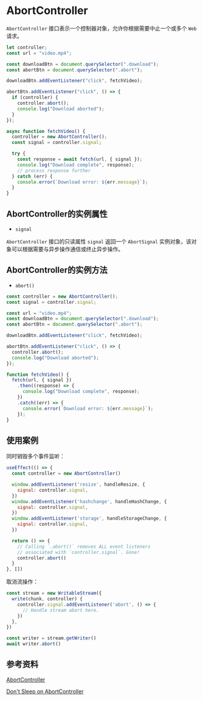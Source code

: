 # AbortController

`AbortController` 接口表示一个控制器对象，允许你根据需要中止一个或多个 `Web` 请求。

```js
let controller;
const url = "video.mp4";

const downloadBtn = document.querySelector(".download");
const abortBtn = document.querySelector(".abort");

downloadBtn.addEventListener("click", fetchVideo);

abortBtn.addEventListener("click", () => {
  if (controller) {
    controller.abort();
    console.log("Download aborted");
  }
});

async function fetchVideo() {
  controller = new AbortController();
  const signal = controller.signal;

  try {
    const response = await fetch(url, { signal });
    console.log("Download complete", response);
    // process response further
  } catch (err) {
    console.error(`Download error: ${err.message}`);
  }
}
```

## AbortController的实例属性

- `signal`
  
`AbortController` 接口的只读属性 `signal` 返回一个 `AbortSignal` 实例对象，该对象可以根据需要与异步操作通信或终止异步操作。

## AbortController的实例方法

- `abort()`

```js
const controller = new AbortController();
const signal = controller.signal;

const url = "video.mp4";
const downloadBtn = document.querySelector(".download");
const abortBtn = document.querySelector(".abort");

downloadBtn.addEventListener("click", fetchVideo);

abortBtn.addEventListener("click", () => {
  controller.abort();
  console.log("Download aborted");
});

function fetchVideo() {
  fetch(url, { signal })
    .then((response) => {
      console.log("Download complete", response);
    })
    .catch((err) => {
      console.error(`Download error: ${err.message}`);
    });
}
```

## 使用案例

同时销毁多个事件监听：

```js
useEffect(() => {
  const controller = new AbortController()

  window.addEventListener('resize', handleResize, {
    signal: controller.signal,
  })
  window.addEventListener('hashchange', handleHashChange, {
    signal: controller.signal,
  })
  window.addEventListener('storage', handleStorageChange, {
    signal: controller.signal,
  })

  return () => {
    // Calling `.abort()` removes ALL event listeners
    // associated with `controller.signal`. Gone!
    controller.abort()
  }
}, [])
```

取消流操作：

```js
const stream = new WritableStream({
  write(chunk, controller) {
    controller.signal.addEventListener('abort', () => {
      // Handle stream abort here.
    })
  },
})

const writer = stream.getWriter()
await writer.abort()
```

## 参考资料

[AbortController](https://developer.mozilla.org/en-US/docs/Web/API/AbortController/signal)

[Don't Sleep on AbortController](https://kettanaito.com/blog/dont-sleep-on-abort-controller)
